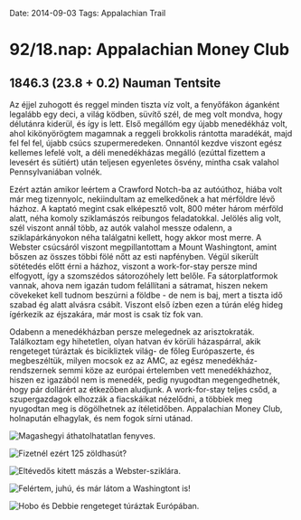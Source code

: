 Date: 2014-09-03
Tags: Appalachian Trail

# 92/18.nap: Appalachian Money Club

## 1846.3 (23.8 + 0.2) Nauman Tentsite

Az éjjel zuhogott és reggel minden tiszta víz volt, a fenyőfákon áganként legalább egy deci, a világ ködben, süvítő szél, de meg volt mondva, hogy délutánra kiderül, és így is lett. Első megállóm egy újabb menedékház volt, ahol kikönyörögtem magamnak a reggeli brokkolis rántotta maradékát, majd fel fel fel, újabb csúcs szupermeredeken. Onnantól kezdve viszont egész kellemes lefelé volt, a déli menedékházas megálló (ezúttal fizettem a levesért és sütiért) után teljesen egyenletes ösvény, mintha csak valahol Pennsylvaniában volnék.

Ezért aztán amikor leértem a Crawford Notch-ba az autóúthoz, hiába volt már meg tizennyolc, nekiindultam az emelkedőnek a hat mérföldre lévő házhoz. A kaptató megint csak elképesztő volt, 800 méter három mérföld alatt, néha komoly sziklamászós reibungos feladatokkal. Jelölés alig volt, szél viszont annál több, az autók valahol messze odalenn, a sziklapárkányokon néha találgatni kellett, hogy akkor most merre. A Webster csúcsáról viszont megpillantottam a Mount Washingtont, amint bőszen az összes többi fölé nőtt az esti napfényben. Végül sikerült sötétedés előtt érni a házhoz, viszont a work-for-stay persze mind elfogyott, így a szomszédos sátorozóhely lett belőle. Fa sátorplatformok vannak, ahova nem igazán  tudom felállítani a sátramat, hiszen nekem cövekeket kell tudnom beszúrni a földbe - de nem is baj, mert a tiszta idő szabad ég alatt alvásra csábít. Viszont első ízben ezen a túrán elég hideg ígérkezik az éjszakára, már most is csak tíz fok van.

Odabenn a menedékházban persze melegednek az arisztokraták. Találkoztam egy hihetetlen, olyan hatvan év körüli házaspárral, akik rengeteget túráztak és bicikliztek világ- de főleg Európaszerte, és megbeszéltük, milyen mocsok ez az AMC, az egész menedékház-rendszernek semmi köze az európai értelemben vett menedékházhoz, hiszen ez igazából nem is menedék, pedig nyugodtan megengedhetnék, hogy pár dollárért az étkezőben aludjunk. A work-for-stay teljes csőd, a szupergazdagok elhozzák a fiacskáikat nézelődni, a többiek meg nyugodtan meg is dögölhetnek az ítéletidőben. Appalachian Money Club, holnapután elhagylak, és nem fogok sírni utánad.

![Magashegyi áthatolhatatlan fenyves.](https://lh3.googleusercontent.com/-KEyk_4GMZDI/VDWnuc97gHI/AAAAAAAAIRg/6FmMmB2Rrrc/s1152-Ic42/140903_102457.jpg)

![Fizetnél ezért 125 zöldhasút?](https://lh3.googleusercontent.com/-Ta3a20OAs1g/VDWnuimVgaI/AAAAAAAAIJo/oitkkR8dO-8/s800-Ic42/140903_124010.jpg)

![Eltévedős kitett mászás a Webster-sziklára.](https://lh3.googleusercontent.com/-tTAdYx3Uh0g/VDWnvK2pCnI/AAAAAAAAIRg/JaxJY0Ukrug/s1152-Ic42/140903_163815.jpg)

![Felértem, juhú, és már látom a Washingtont is!](https://lh3.googleusercontent.com/-CSGQWUApi0g/VDWnvWz-NzI/AAAAAAAAIJ0/OEfzbFTWMCo/s1152-Ic42/140903_175312.jpg)

![Hobo és Debbie rengeteget túráztak Európában.](https://lh3.googleusercontent.com/-9a_4CwUY2nE/VDWnv9pmtHI/AAAAAAAAIRg/8xauaF7OkT0/s1152-Ic42/140903_185825.jpg)
